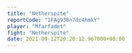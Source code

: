 ```yaml
---
title: "Netherspite"
reportCode: "1FAg938n7dc4hmkY"
player: "Mfarfadet"
fight: "Netherspite"
date: 2021-09-12T20:20:12.967000+00:00
---
```

